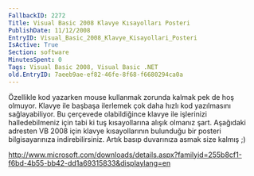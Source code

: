 ```yaml
---
FallbackID: 2272
Title: Visual Basic 2008 Klavye Kısayolları Posteri
PublishDate: 11/12/2008
EntryID: Visual_Basic_2008_Klavye_Kisayollari_Posteri
IsActive: True
Section: software
MinutesSpent: 0
Tags: Visual Basic 2008, Visual Basic .NET
old.EntryID: 7aeeb9ae-ef82-46fe-8f68-f6680294ca0a
---
```

Özellikle kod yazarken mouse kullanmak zorunda kalmak pek de hoş
olmuyor. Klavye ile başbaşa ilerlemek çok daha hızlı kod yazılmasını
sağlayabiliyor. Bu çerçevede olabildiğince klavye ile işlerinizi
halledebilmeniz için tabi ki tuş kısayollarına alışık olmanız şart.
Aşağıdaki adresten VB 2008 için klavye kısayollarının bulunduğu bir
posteri bilgisayarınıza indirebilirsiniz. Artık basıp duvarınıza asmak
size kalmış ;)

<http://www.microsoft.com/downloads/details.aspx?familyid=255b8cf1-f6bd-4b55-bb42-dd1a69315833&displaylang=en>


